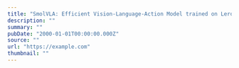 ```yaml
---
title: "SmolVLA: Efficient Vision-Language-Action Model trained on Lerobot Community Data"
description: ""
summary: ""
pubDate: "2000-01-01T00:00:00.000Z"
source: ""
url: "https://example.com"
thumbnail: ""
---
```


